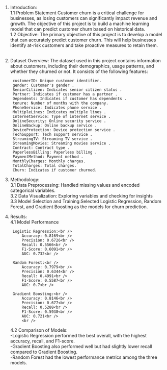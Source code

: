1. Introduction:<br />
   1.1 Problem Statement
      Customer churn is a critical challenge for businesses, as losing customers can significantly impact revenue and growth.         The objective of this project is to build a machine learning model that can predict customer churn based on historical data.<br />
   1.2 Objective:
       The primary objective of this project is to develop a model that can accurately predict customer churn. This will help businesses identify at-risk customers and take proactive measures to retain them.<br />
     <br />
2. Dataset Overview:
     The dataset used in this project contains information about customers, including their demographics, usage patterns, and whether they churned or not. It consists of the following features:

        customerID: Unique customer identifier.
        gender: Customer's gender .
        SeniorCitizen: Indicates senior citizen status .
        Partner: Indicates if customer has a partner .
        Dependents: Indicates if customer has dependents .
        tenure: Number of months with the company.
        PhoneService: Indicates phone service .
        MultipleLines: Indicates multiple lines .
        InternetService: Type of internet service .
        OnlineSecurity: Online security service .
        OnlineBackup: Online backup service .
        DeviceProtection: Device protection service .
        TechSupport: Tech support service .
        StreamingTV: Streaming TV service .
        StreamingMovies: Streaming movies service .
        Contract: Contract type .
        PaperlessBilling: Paperless billing .
        PaymentMethod: Payment method .
        MonthlyCharges: Monthly charges.
        TotalCharges: Total charges.
        Churn: Indicates if customer churned.
        
3. Methodology:<br />
    3.1 Data Preprocessing: Handled missing values and encoded categorical variables.<br />
    3.2 Data Visualization: Exploring variables and checking for insights<br />
    3.3 Model Selection and Training:Selected Logistic Regression, Random Forest, and Gradient Boosting as the models for churn prediction.
    <br />
    
4. Results:<br />
    4.1 Model Performance<br />
    
        Logistic Regression:<br />
            Accuracy: 0.8169<br />
            Precision: 0.6726<br />
            Recall: 0.5566<br />
            F1-Score: 0.6091<br />
            AUC: 0.732<br />
            
        Random Forest:<br />
            Accuracy: 0.7979<br />
            Precision: 0.6344<br />
            Recall: 0.4991<br />
            F1-Score: 0.5587<br />
            AUC: 0.7<br />
        
        Gradient Boosting:<br />
            Accuracy: 0.8146<br />
            Precision: 0.677<br />
            Recall: 0.5288<br />
            F1-Score: 0.5938<br />
            AUC: 0.721<br />
            <br />
    4.2 Comparison of Models:<br />
        -Logistic Regression performed the best overall, with the highest accuracy, recall, and F1-score.<br />
        -Gradient Boosting also performed well but had slightly lower recall compared to Gradient Boosting.<br />
        -Random Forest had the lowest performance metrics among the three models.<br />
